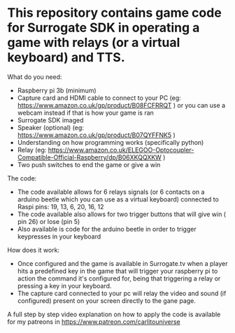 # This repository contains game code for Surrogate SDK in operating a game with relays (or a virtual keyboard) and TTS.



What do you need:

- Raspberry pi 3b (minimum)
- Capture card and HDMI cable to connect to your PC (eg: https://www.amazon.co.uk/gp/product/B08FCFRRQT ) or you can use a webcam instead if that is how your game is ran
- Surrogate SDK imaged
- Speaker (optional) (eg: https://www.amazon.co.uk/gp/product/B07QYFFNK5 )
- Understanding on how programming works (specifically python)
- Relay (eg: https://www.amazon.co.uk/ELEGOO-Optocoupler-Compatible-Official-Raspberry/dp/B06XKQQXKW )
- Two push switches to end the game or give a win


The code:

- The code available allows for 6 relays signals (or 6 contacts on a arduino beetle which you can use as a virtual keyboard) connected to Raspi pins: 19, 13, 6, 20, 16, 12
- The code available also allows for two trigger buttons that will give win ( pin 26) or lose (pin 5)
- Also available is code for the arduino beetle in order to trigger keypresses in your keyboard

How does it work:

- Once configured and the game is available in Surrogate.tv when a player hits a predefined key in the game that will trigger your raspberry pi to action the command it's configured for, being that triggering a relay or pressing a key in your keyboard.
- The capture card connected to your pc will relay the video and sound (if configured) present on your screen directly to the gane page.


A full step by step video explanation on how to apply the code is available for my patreons in https://www.patreon.com/carlitouniverse
